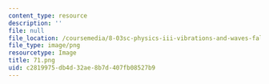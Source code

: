 ```yaml
---
content_type: resource
description: ''
file: null
file_location: /coursemedia/8-03sc-physics-iii-vibrations-and-waves-fall-2016/c2819975db4d32ae8b7d407fb08527b9_71.png
file_type: image/png
resourcetype: Image
title: 71.png
uid: c2819975-db4d-32ae-8b7d-407fb08527b9
---
```

